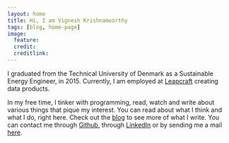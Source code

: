 ```yaml
---
layout: home
title: Hi, I am Vignesh Krishnamoorthy
tags: [blog, home-page]
image:
  feature: 
  credit: 
  creditlink:
---
```


I graduated from the Technical University of Denmark as a Sustainable Energy Engineer, in 2015. Currently, I am employed at <a href="http://leapcraft.dk">Leapcraft</a> creating data products. 

In my free time, I tinker with programming, read, watch and write about various things that pique my interest. You can read about what I think and what I do, right here. Check out the <a href='blog'>blog</a> to see more of what I write. You can contact me through <a href="http://github.com/vignkri">Github</a>, through <a href='https://dk.linkedin.com/in/vigneshkrishnamoorthy'>LinkedIn</a> or by sending me a mail <a href='mailto:k.vignesh.krish@gmail.com?Subject=Hello%20!'>here</a>.
